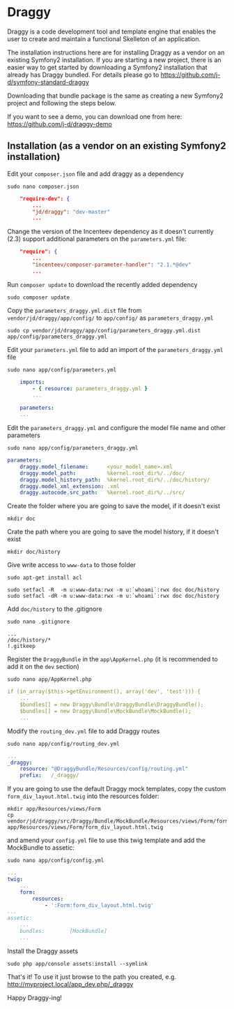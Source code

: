 Draggy
======

Draggy is a code development tool and template engine that enables the user to create and maintain a functional
Skelleton of an application.

The installation instructions here are for installing Draggy as a vendor on an existing Symfony2 installation.
If you are starting a new project, there is an easier way to get started by downloading a Symfony2 installation 
that already has Draggy bundled. For details please go to https://github.com/j-d/symfony-standard-draggy

Downloading that bundle package is the same as creating a new Symfony2 project and following the steps below.

If you want to see a demo, you can download one from here: https://github.com/j-d/draggy-demo

Installation (as a vendor on an existing Symfony2 installation)
---------------------------------------------------------------
Edit your `composer.json` file and add draggy as a dependency

    sudo nano composer.json

```json
    "require-dev": {
        ...
        "jd/draggy": "dev-master"
        ...
```

Change the version of the Incenteev dependency as it doesn't currently (2.3) support additional parameters on the `parameters.yml` file:

```json
    "require": {
        ...
        "incenteev/composer-parameter-handler": "2.1.*@dev"
        ...
```

Run `composer update` to download the recently added dependency

    sudo composer update

Copy the `parameters_draggy.yml.dist` file from `vendor/jd/draggy/app/config/` to `app/config/` as `parameters_draggy.yml`

    sudo cp vendor/jd/draggy/app/config/parameters_draggy.yml.dist app/config/parameters_draggy.yml

Edit your `parameters.yml` file to add an import of the `parameters_draggy.yml` file

    sudo nano app/config/parameters.yml

```yml
    imports:
        - { resource: parameters_draggy.yml }
        ...
    
    parameters:
    ...
```

Edit the `parameters_draggy.yml` and configure the model file name and other parameters

    sudo nano app/config/parameters_draggy.yml

```yml
parameters:
    draggy.model_filename:      <your_model_name>.xml
    draggy.model_path:          %kernel.root_dir%/../doc/
    draggy.model_history_path:  %kernel.root_dir%/../doc/history/
    draggy.model_xml_extension: .xml
    draggy.autocode.src_path:   %kernel.root_dir%/../src/
```

Create the folder where you are going to save the model, if it doesn't exist

    mkdir doc

Crate the path where you are going to save the model history, if it doesn't exist

    mkdir doc/history

Give write access to `www-data` to those folder

    sudo apt-get install acl
    
    sudo setfacl -R  -m u:www-data:rwx -m u:`whoami`:rwx doc doc/history
    sudo setfacl -dR -m u:www-data:rwx -m u:`whoami`:rwx doc doc/history

Add `doc/history` to the .gitignore

    sudo nano .gitignore

```
...
/doc/history/*
!.gitkeep
```

Register the `DraggyBundle` in the `app\AppKernel.php` (it is recommended to add it on the `dev` section)

    sudo nano app/AppKernel.php

```yml
if (in_array($this->getEnvironment(), array('dev', 'test'))) {
    ...
    $bundles[] = new Draggy\Bundle\DraggyBundle\DraggyBundle();
    $bundles[] = new Draggy\Bundle\MockBundle\MockBundle();
    ...
```

Modify the `routing_dev.yml` file to add Draggy routes

    sudo nano app/config/routing_dev.yml

```yml
... 
_draggy:
    resource: "@DraggyBundle/Resources/config/routing.yml"
    prefix:   /_draggy/
```

If you are going to use the default Draggy mock templates, copy the custom `form_div_layout.html.twig` into the resources folder:

    mkdir app/Resources/views/Form
    cp vendor/jd/draggy/src/Draggy/Bundle/MockBundle/Resources/views/Form/form_div_layout.html.twig app/Resources/views/Form/form_div_layout.html.twig

and amend your `config.yml` file to use this twig template and add the MockBundle to assetic:

    sudo nano app/config/config.yml

```yml
... 
twig:
    ...
    form:
        resources:
            - ':Form:form_div_layout.html.twig'
...
assetic:
    ...
    bundles:        [MockBundle]
    ...
```

Install the Draggy assets

    sudo php app/console assets:install --symlink

That's it! To use it just browse to the path you created, e.g. http://myproject.local/app_dev.php/_draggy

Happy Draggy-ing!
